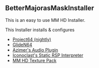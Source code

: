## BetterMajorasMaskInstaller

This is an easy to use MM HD Installer.

This Installer installs & configures
* [Project64 (nightly)](https://www.pj64-emu.com/)
* [GlideN64](https://github.com/gonetz/GLideN64)
* [Azimer's Audio Plugin](https://github.com/Azimer/AziAudio/)
* [Iconoclast's Static RSP Interpreter](https://github.com/cxd4/rsp)
* [MM HD Texture Pack](http://www.emutalk.net/threads/56677-Majora-s-Mask-N64HD-Project)

